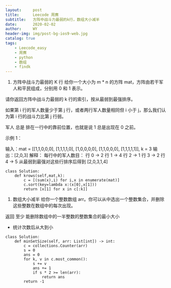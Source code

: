 ```yaml
---
layout:     post
title:      Leecode 周赛
subtitle:   方阵中战斗力最弱的k行，数组大小减半
date:       2020-02-02
author:     WY
header-img: img/post-bg-ios9-web.jpg
catalog: true
tags:
    - Leecode_easy
    - 周赛
    - python
    - 数组
    - findk
---
```


1.    方阵中战斗力最弱的 K 行
给你一个大小为 m * n 的方阵 mat，方阵由若干军人和平民组成，分别用 0 和 1 表示。

请你返回方阵中战斗力最弱的 k 行的索引，按从最弱到最强排序。

如果第 i 行的军人数量少于第 j 行，或者两行军人数量相同但 i 小于 j，那么我们认为第 i 行的战斗力比第 j 行弱。

军人 总是 排在一行中的靠前位置，也就是说 1 总是出现在 0 之前。

示例 1：

输入：mat = 
[[1,1,0,0,0],
 [1,1,1,1,0],
 [1,0,0,0,0],
 [1,1,0,0,0],
 [1,1,1,1,1]], 
k = 3
输出：[2,0,3]
解释：
每行中的军人数目：
行 0 -> 2 
行 1 -> 4 
行 2 -> 1 
行 3 -> 2 
行 4 -> 5 
从最弱到最强对这些行排序后得到 [2,0,3,1,4]

```
class Solution:
    def krows(self,mat,k):
        c = [(sum(x),i) for i,x in enumerate(mat)]
        c.sort(key=lambda x:(x[0],x[1]))
        return [x[1] for x in c[:k]]
```

1.    数组大小减半
给你一个整数数组 arr。你可以从中选出一个整数集合，并删除这些整数在数组中的每次出现。

返回 至少 能删除数组中的一半整数的整数集合的最小大小
- 统计次数后从大到小
  
```
class Solution:
    def minSetSize(self, arr: List[int]) -> int:
        c = collections.Counter(arr)
        s = 0
        ans = 0
        for k, v in c.most_common():
            s += v
            ans += 1
            if s * 2 >= len(arr):
                return ans
        return -1
```